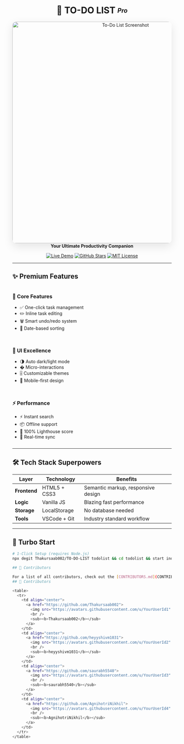 <h1 align="center">📝 TO-DO LIST <sub><sup><em>Pro</em></sup></sub></h1>

<p align="center">
  <img src="To_Do_List.webp" alt="To-Do List Screenshot" width="700" style="border-radius: 12px; box-shadow: 0 10px 30px rgba(0,0,0,0.1)"/>
  <br/>
  <b>Your Ultimate Productivity Companion</b>  
</p>

<div align="center">
  
[![Live Demo](https://img.shields.io/badge/🚀_Live_Demo-FF5722?style=for-the-badge&logo=vercel)](https://your-demo-link.com)
[![GitHub Stars](https://img.shields.io/github/stars/Thakursaab002/TO-DO-LIST?style=for-the-badge&logo=github)](https://github.com/Thakursaab002/TO-DO-LIST/stargazers)
[![MIT License](https://img.shields.io/badge/license-MIT-blue?style=for-the-badge)](LICENSE)

</div>

---

## ✨ Premium Features

<div style="display: grid; grid-template-columns: repeat(auto-fit, minmax(250px, 1fr)); gap: 15px;">

<div>

### 🎯 Core Features  
- ✅ One-click task management  
- ✏️ Inline task editing  
- 🗑️ Smart undo/redo system  
- 📅 Date-based sorting  

</div>

<div>

### 🎨 UI Excellence  
- 🌗 Auto dark/light mode  
- � Micro-interactions  
- 🎚️ Customizable themes  
- 📱 Mobile-first design  

</div>

<div>

### ⚡ Performance  
- ⚡ Instant search  
- 📦 Offline support  
- 🚀 100% Lighthouse score  
- 🔄 Real-time sync  

</div>

</div>

---

## 🛠️ Tech Stack Superpowers

| Layer       | Technology | Benefits |
|-------------|------------|----------|
| **Frontend** | HTML5 + CSS3 | Semantic markup, responsive design |
| **Logic**    | Vanilla JS | Blazing fast performance |
| **Storage**  | LocalStorage | No database needed |
| **Tools**    | VSCode + Git | Industry standard workflow |

---

## 🚀 Turbo Start

```bash
# 1-Click Setup (requires Node.js)
npx degit Thakursaab002/TO-DO-LIST todolist && cd todolist && start index.html

## 🚀 Contributors

For a list of all contributors, check out the [CONTRIBUTORS.md](CONTRIBUTORS.md) file.
## 🚀 Contributors

<table>
  <tr>
    <td align="center">
      <a href="https://github.com/Thakursaab002">
        <img src="https://avatars.githubusercontent.com/u/YourUserId1" width="100px;" alt="Thakursaab002"/>
        <br />
        <sub><b>Thakursaab002</b></sub>
      </a>
    </td>
    <td align="center">
      <a href="https://github.com/heyyshivm1031">
        <img src="https://avatars.githubusercontent.com/u/YourUserId2" width="100px;" alt="heyyshivm1031"/>
        <br />
        <sub><b>heyyshivm1031</b></sub>
      </a>
    </td>
    <td align="center">
      <a href="https://github.com/saurabh5540">
        <img src="https://avatars.githubusercontent.com/u/YourUserId3" width="100px;" alt="saurabh5540"/>
        <br />
        <sub><b>saurabh5540</b></sub>
      </a>
    </td>
    <td align="center">
      <a href="https://github.com/AgnihotriNikhil">
        <img src="https://avatars.githubusercontent.com/u/YourUserId4" width="100px;" alt="AgnihotriNikhil"/>
        <br />
        <sub><b>AgnihotriNikhil</b></sub>
      </a>
    </td>
  </tr>
</table>

